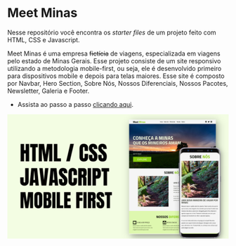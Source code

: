 # Meet Minas

Nesse repositório você encontra os *starter files* de um projeto feito com HTML, CSS e Javascript. 

Meet Minas é uma empresa ~~fictícia~~ de viagens, especializada em viagens pelo estado de Minas Gerais. Esse projeto consiste de um site responsivo utilizando a metodologia mobile-first, ou seja, ele é desenvolvido primeiro para dispositivos mobile e depois para telas maiores. Esse site é composto por Navbar, Hero Section, Sobre Nós, Nossos Diferenciais, Nossos Pacotes, Newsletter, Galeria e Footer.


- Assista ao passo a passo [clicando aqui](https://www.youtube.com/playlist?list=PL28O_hEAqjAvgaJOpfkmnOPHarc546QOt).

![Preview](/preview.png)

